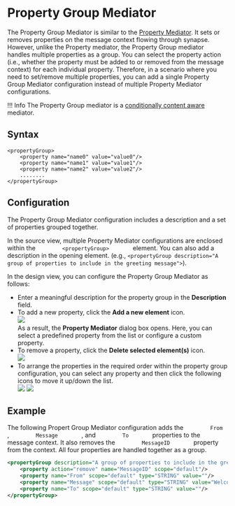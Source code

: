 # Property Group Mediator

The Property Group Mediator is similar to the [Property Mediator]({{base_path}}/reference/mediators/property-Mediator). It sets or removes properties on the message context flowing through synapse. However, unlike the Property mediator, the Property Group mediator handles multiple properties as a
group. You can select the property action (i.e., whether the property
must be added to or removed from the message context) for each
individual property. Therefore, in a scenario where you need to
set/remove multiple properties, you can add a single Property Group
Mediator configuration instead of multiple Property Mediator
configurations.

!!! Info
    The Property Group mediator is a [conditionally content aware](../../../references/mediators/about-mediators/#classification-of-mediators) mediator.

## Syntax

```
<propertyGroup>
    <property name="name0" value="value0"/>
    <property name="name1" value="value1"/>
    <property name="name2" value="value2"/>
    ........
</propertyGroup>
```

## Configuration

The Property Group Mediator configuration includes a description and a set of properties grouped together.

In the source view, multiple Property Mediator configurations are
enclosed within the `         <propertyGroup>        ` element. You can
also add a description in the opening element. (e.g., `<propertyGroup description="A group of properties to include in the greeting message">`).

In the design view, you can configure the Property Group Mediator as
follows:

-   Enter a meaningful description for the property group in the
    **Description** field.
-   To add a new property, click the **Add a new element** icon.  
    ![]({{base_path}}/assets/img/integrate/mediators/119134127/119134143.png)  
    As a result, the **Property Mediator** dialog box opens. Here, you
    can select a predefined property from the list or configure a custom
    property.
-   To remove a property, click the **Delete selected element(s)**
    icon.  
    ![]({{base_path}}/assets/img/integrate/mediators/119134127/119134161.png)
-   To arrange the properties in the required order within the property
    group configuration, you can select any property and then click the
    following icons to move it up/down the list.  
    ![]({{base_path}}/assets/img/integrate/mediators/119134127/119134166.png)
    ![]({{base_path}}/assets/img/integrate/mediators/119134127/119134167.png)

## Example

The following Propert Group Mediator configuration adds the
`         From        ` , `         Message        ` , and
`         To        ` properties to the message context. It also removes
the `         MessageID        ` property from the context. All four
properties are handled together as a group.

``` xml
<propertyGroup description="A group of properties to include in the greeting.">
    <property action="remove" name="MessageID" scope="default"/>
    <property name="From" scope="default" type="STRING" value=""/>
    <property name="Message" scope="default" type="STRING" value="Welcome to XXX group!"/>
    <property name="To" scope="default" type="STRING" value=""/>
</propertyGroup>
```
